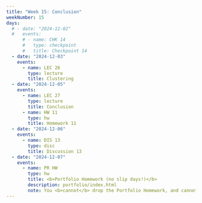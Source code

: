 ```yaml
---
title: "Week 15: Conclusion"
weekNumber: 15
days:
  # - date: "2024-12-02"
  #   events:
      # - name: CHK 14
      #   type: checkpoint
      #   title: Checkpoint 14
  - date: "2024-12-03"
    events:
      - name: LEC 26
        type: lecture
        title: Clustering
  - date: "2024-12-05"
    events:
      - name: LEC 27
        type: lecture
        title: Conclusion
      - name: HW 11
        type: hw
        title: Homework 11
  - date: "2024-12-06"
    events:
      - name: DIS 13
        type: disc
        title: Discussion 13
  - date: "2024-12-07"
    events:
      - name: PR HW
        type: hw
        title: <b>Portfolio Homework (no slip days!)</b>
        description: portfolio/index.html
        note: You <b>cannot</b> drop the Portfolio Homework, and cannot use slip days on it!
---
```

